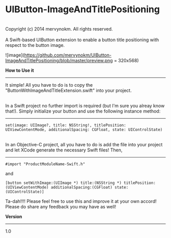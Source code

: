 UIButton-ImageAndTitlePositioning
=================================
<br/> 
Copyright (c) 2014 mervynokm. All rights reserved.
<br/> <br/> 
A Swift-based UIButton extension to enable a button title positioning with respect to the button image.

<br/> 

![image](https://github.com/mervynokm/UIButton-ImageAndTitlePositioning/blob/master/preview.png = 320x568)

**How to Use it**
_________
It simple! All you have to do is to copy the "ButtonWithImageAndTitleExtension.swift" into your project.

<br/>
In a Swift project no further import is required (but I'm sure you alreay know that!). Simply initialize your button and use the following instance method:

---
```
set(image: UIImage?, title: NSString!, titlePosition: UIViewContentMode, additionalSpacing: CGFloat, state: UIControlState)
```
<br/> 
In an Objective-C project, all you have to do is add the file into your project and let XCode generate the necessary Swift files! Then,

---
```
#import "ProductModuleName-Swift.h"
```

and

```
[button setWithImage:(UIImage *) title:(NSString *) titlePosition:(UIViewContentMode) additionalSpacing:(CGFloat) state:(UIControlState)]
```

Ta-dah!!!!
Please feel free to use this and improve it at your own accord! Please do share any feedback you may have as well!

**Version**
_________
1.0

